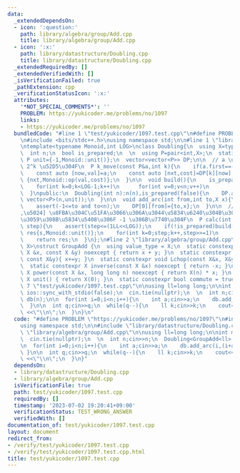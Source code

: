 ```yaml
---
data:
  _extendedDependsOn:
  - icon: ':question:'
    path: library/algebra/group/Add.cpp
    title: library/algebra/group/Add.cpp
  - icon: ':x:'
    path: library/datastructure/Doubling.cpp
    title: library/datastructure/Doubling.cpp
  _extendedRequiredBy: []
  _extendedVerifiedWith: []
  _isVerificationFailed: true
  _pathExtension: cpp
  _verificationStatusIcon: ':x:'
  attributes:
    '*NOT_SPECIAL_COMMENTS*': ''
    PROBLEM: https://yukicoder.me/problems/no/1097
    links:
    - https://yukicoder.me/problems/no/1097
  bundledCode: "#line 1 \"test/yukicoder/1097.test.cpp\"\n#define PROBLEM \"https://yukicoder.me/problems/no/1097\"\
    \n#include <bits/stdc++.h>\nusing namespace std;\n\n#line 1 \"library/datastructure/Doubling.cpp\"\
    \ntemplate<typename Monoid,int LOG>\nclass Doubling{\n  using X=typename Monoid::value_type;\n\
    \  int n;\n  bool is_prepared;\n  \n  using P=pair<int,X>;\n  static constexpr\
    \ P unit={-1,Monoid::unit()};\n  vector<vector<P>> DP;\n\n  // a \u304B\u3089\
    \ 2^k \u52D5\u304F\n  P k_move(const P&a,int k){\n    if(a.first==-1)return a;\n\
    \    const auto [now,val]=a;\n    const auto [nxt,cost]=DP[k][now];\n    return\
    \ {nxt,Monoid::op(val,cost)};\n  }\n\n  void build(){\n    is_prepared=true;\n\
    \    for(int k=0;k<LOG-1;k++)\n      for(int v=0;v<n;v++)\n        DP[k+1][v]=k_move(DP[k][v],k);\n\
    \  }\npublic:\n  Doubling(int n):n(n),is_prepared(false){\n    DP.assign(LOG,\
    \ vector<P>(n,unit));\n  }\n\n  void add_arc(int from,int to,X x){\n    assert(!is_prepared);\n\
    \    assert(-1<=to and to<n);\n    DP[0][from]={to,x};\n  }\n\n  // [\u7D42\u70B9\
    ,\u5024] \u8FBA\u304C\u51FA\u3066\u306A\u3044\u5834\u6240\u304B\u3089\u79FB\u52D5\
    \u3059\u308B\u5834\u5408\u306F -1 \u306B\u7740\u304F\n  P calc(int s,long long\
    \ step){\n    assert(step<=(1LL<<LOG));\n    if(!is_prepared)build();\n\n    P\
    \ res{s,Monoid::unit()};\n    for(int k=0;step;k++,step>>=1)\n      if(step&1)res=k_move(res,k);\n\
    \    return res;\n  }\n};\n#line 2 \"library/algebra/group/Add.cpp\"\ntemplate<typename\
    \ X>\nstruct GroupAdd {\n  using value_type = X;\n  static constexpr X op(const\
    \ X &x, const X &y) noexcept { return x + y; }\n  static constexpr void Rchop(X&x,\
    \ const X&y){ x+=y; }\n  static constexpr void Lchop(const X&x, X&y){ y+=x; }\n\
    \  static constexpr X inverse(const X &x) noexcept { return -x; }\n  static constexpr\
    \ X power(const X &x, long long n) noexcept { return X(n) * x; }\n  static constexpr\
    \ X unit() { return X(0); }\n  static constexpr bool commute = true;\n};\n#line\
    \ 7 \"test/yukicoder/1097.test.cpp\"\n\nusing ll=long long;\n\nint main(){\n \
    \ ios::sync_with_stdio(false);\n  cin.tie(nullptr);\n  \n  int n;cin>>n;\n  Doubling<GroupAdd<ll>,40>\
    \ db(n);\n\n  for(int i=0;i<n;i++){\n    int a;cin>>a;\n    db.add_arc(i,(i+a)%n,a);\n\
    \  }\n\n  int q;cin>>q;\n  while(q--){\n    ll k;cin>>k;\n    cout<< db.calc(0,k).second\
    \ <<\"\\n\";\n  }\n}\n"
  code: "#define PROBLEM \"https://yukicoder.me/problems/no/1097\"\n#include <bits/stdc++.h>\n\
    using namespace std;\n\n#include \"library/datastructure/Doubling.cpp\"\n#include\
    \ \"library/algebra/group/Add.cpp\"\n\nusing ll=long long;\n\nint main(){\n  ios::sync_with_stdio(false);\n\
    \  cin.tie(nullptr);\n  \n  int n;cin>>n;\n  Doubling<GroupAdd<ll>,40> db(n);\n\
    \n  for(int i=0;i<n;i++){\n    int a;cin>>a;\n    db.add_arc(i,(i+a)%n,a);\n \
    \ }\n\n  int q;cin>>q;\n  while(q--){\n    ll k;cin>>k;\n    cout<< db.calc(0,k).second\
    \ <<\"\\n\";\n  }\n}"
  dependsOn:
  - library/datastructure/Doubling.cpp
  - library/algebra/group/Add.cpp
  isVerificationFile: true
  path: test/yukicoder/1097.test.cpp
  requiredBy: []
  timestamp: '2023-07-02 19:20:41+09:00'
  verificationStatus: TEST_WRONG_ANSWER
  verifiedWith: []
documentation_of: test/yukicoder/1097.test.cpp
layout: document
redirect_from:
- /verify/test/yukicoder/1097.test.cpp
- /verify/test/yukicoder/1097.test.cpp.html
title: test/yukicoder/1097.test.cpp
---
```

